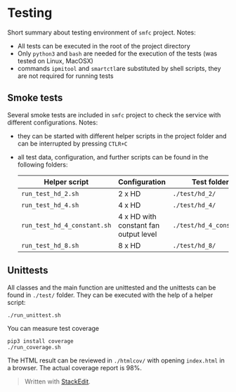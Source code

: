 # Testing
Short summary about testing environment of `smfc` project.
Notes:

 - All tests can be executed in the root of the project directory
 - Only `python3` and `bash` are needed for the execution of the tests (was tested on Linux, MacOSX)
 - commands `ipmitool` and `smartctl`are substituted by shell scripts, they are not required for running tests

## Smoke tests
Several smoke tests are included in `smfc` project to check the service with different configurations. Notes:

- they can be started with different helper scripts in the project folder and can be interrupted by pressing `CTLR+C`
- all test data, configuration, and further scripts can be found in the following folders:
 
	|Helper script|Configuration|Test folder|
	|--|--|--|
	|`run_test_hd_2.sh`| 2 x HD |`./test/hd_2/`|
	|`run_test_hd_4.sh`| 4 x HD |`./test/hd_4/`|
	|`run_test_hd_4_constant.sh`| 4 x HD with constant fan output level |`./test/hd_4_constant/`|
	|`run_test_hd_8.sh`| 8 x HD |`./test/hd_8/`|

## Unittests
All classes and the main function are unittested and the unittests can be found in `./test/` folder. They can be executed with the help of a helper script:
	
	./run_unittest.sh

You can measure test coverage

	pip3 install coverage
	./run_coverage.sh

The HTML result can be reviewed in `./htmlcov/` with opening `index.html` in a browser. The actual coverage report is 98%.

> Written with [StackEdit](https://stackedit.io/).
